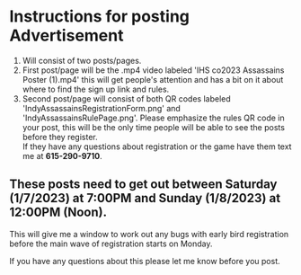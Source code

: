#  **Instructions for posting Advertisement**
1. Will consist of two posts/pages.  
2. First post/page will be the .mp4 video labeled 'IHS co2023 Assassains Poster (1).mp4' this will get people's attention and has a bit on it about where to find
the sign up link and rules.  
3. Second post/page will consist of both QR codes labeled 'IndyAssassainsRegistrationForm.png' and 'IndyAssassainsRulePage.png'.  Please emphasize the rules QR code in your post,
this will be the only time people will be able to see the posts before they register.  
If they have any questions about registration or the game have them text me at **615-290-9710**.  
## **These posts need to get out between Saturday (1/7/2023) at 7:00PM and Sunday (1/8/2023) at 12:00PM (Noon).**  
This will give me a window to work out any bugs with early bird registration before the main wave of registration starts on Monday.  
  
If you have any questions about this please let me know before you post.  

